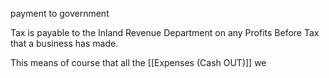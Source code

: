 payment to government

Tax is payable to the Inland Revenue Department on any Profits Before Tax that a business has made.

This means of course that all the [[Expenses (Cash OUT)]] we